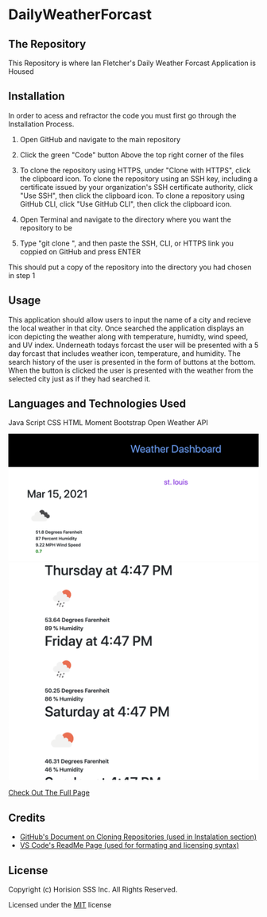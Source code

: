 # DailyWeatherForcast

## The Repository 
This Repository is where Ian Fletcher's Daily Weather Forcast Application is Housed 

## Installation
In order to acess and refractor the code you must first go through the Installation Process.

1) Open GitHub and navigate to the main repository 

2) Click the green "Code" button Above the top right corner of the files 

3) To clone the repository using HTTPS, under "Clone with HTTPS", click the clipboard icon. To clone the repository using an SSH key, including a certificate issued by your organization's SSH certificate authority, click "Use SSH", then click the clipboard icon. To clone a repository using GitHub CLI, click "Use GitHub CLI", then click the clipboard icon.

4) Open Terminal and navigate to the directory where you want the repository to be 

5) Type "git clone ", and then paste the SSH, CLI, or HTTPS link you coppied on GitHub and press ENTER 

This should put a copy of the repository into the directory you had chosen in step 1

## Usage
This application should allow users to input the name of a city and recieve the local weather in that city. Once searched the application displays an icon depicting the weather along with temperature, humidty, wind speed,  and UV index. Underneath todays forcast the user will be presented with a 5 day forcast that includes weather icon, temperature, and humidity. The search history of the user is presented in the form of buttons at the bottom. When the button is clicked the user is presented with the weather from the selected city just as if they had searched it. 

##  Languages and Technologies Used
Java Script 
CSS
HTML
Moment
Bootstrap
Open Weather API



![alt text](Assets/images/weather2.png)
![alt text](Assets/images/weather1.png)

[Check Out The Full Page](https://ianfletcher314.github.io/DailyWeatherForcast/)

## Credits

- [GitHub's Document on Cloning Repositories (used in Instalation section)](https://docs.github.com/en/github/creating-cloning-and-archiving-repositories/cloning-a-repository) 
- [VS Code's ReadMe Page (used for formating and licensing syntax)](https://github.com/microsoft/vscode/blob/master/README.md)

## License 

Copyright (c) Horision SSS Inc. All Rights Reserved.

Licensed under the [MIT](license.txt) license
